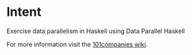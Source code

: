 # Intent
Exercise data parallelism in Haskell using Data Parallel Haskell

For more information visit the [101companies wiki](http://www.101companies.org).